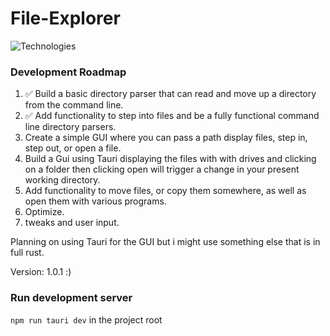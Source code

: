 # File-Explorer

![Technologies](.demos\Technologies.png)

### Development Roadmap
<ol>
    <li> ✅ Build a basic directory parser that can read and move up a directory from the command line.
    <li> ✅ Add functionality to step into files and be a fully functional command line directory parsers.
    <li> Create a simple GUI where you can pass a path display files, step in, step out, or open a file.
    <li> Build a Gui using Tauri displaying the files with with drives and clicking on a folder then clicking open will trigger a change in your present working directory.
    <li> Add functionality to move files, or copy them somewhere, as well as open them with various programs.
    <li> Optimize.
    <li> tweaks and user input.
</ol>

Planning on using Tauri for the GUI but i might use something else that is in full rust.

Version: 1.0.1 :)

<!-- ## Current State of project:

![First Version](demos/1CommandLineDemo.gif) -->

### Run development server
`npm run tauri dev` in the project root
<!-- ✅ -->
